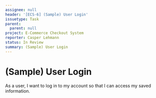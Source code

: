 ```yaml
---
assignee: null
header: '[ECS-6] (Sample) User Login'
issuetype: Task
parent:
  parent: null
project: E-Commerce Checkout System
reporter: Casper Lehmann
status: In Review
summary: (Sample) User Login
---
```


# (Sample) User Login

As a user, I want to log in to my account so that I can access my saved information.
